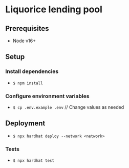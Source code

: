 # Liquorice lending pool

## Prerequisites
- Node v16+

## Setup

### Install dependencies
- `$ npm install`
### Configure environment variables
- `$ cp .env.example .env` // Change values as needed

## Deployment
- `$ npx hardhat deploy --network <network>`

### Tests
- `$ npx hardhat test`
